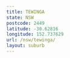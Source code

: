 ```yaml
---
title: TEWINGA
state: NSW
postcode: 2449
latitude: -30.62816
longitude: 152.737629
url: /nsw/tewinga/
layout: suburb
---
```

